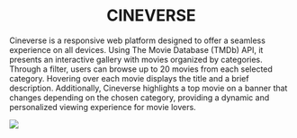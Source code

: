 <h1 style="text-align: center">CINEVERSE</h1>
<p>Cineverse is a responsive web platform designed to offer a seamless experience on all devices. Using The Movie Database (TMDb) API, it presents an interactive gallery with movies organized by categories. Through a filter, users can browse up to 20 movies from each selected category. Hovering over each movie displays the title and a brief description. Additionally, Cineverse highlights a top movie on a banner that changes depending on the chosen category, providing a dynamic and personalized viewing experience for movie lovers.</p>
<div>
  <img src="https://i.ibb.co/XkCvTJD/logo-Cineverce.png" alt"logo"/>
</div>
